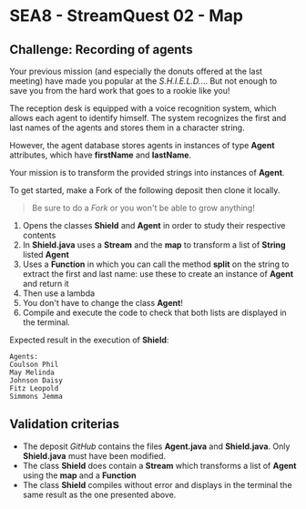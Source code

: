 # SEA8 - StreamQuest 02 - Map

## Challenge: Recording of agents

Your previous mission (and especially the donuts offered at the last meeting) have made you popular at the _S.H.I.E.L.D._... But not enough to save you from the hard work that goes to a rookie like you!

The reception desk is equipped with a voice recognition system, which allows each agent to identify himself. The system recognizes the first and last names of the agents and stores them in a character string.

However, the agent database stores agents in instances of type **Agent** attributes, which have **firstName** and **lastName**.

Your mission is to transform the provided strings into instances of **Agent**.

To get started, make a Fork of the following deposit then clone it locally.

> Be sure to do a _Fork_ or you won't be able to grow anything!

1. Opens the classes **Shield** and **Agent** in order to study their respective contents
2. In **Shield.java** uses a **Stream** and the **map** to transform a list of **String** listed **Agent**
3. Uses a **Function** in which you can call the method **split** on the string to extract the first and last name: use these to create an instance of **Agent** and return it
4. Then use a lambda
5. You don't have to change the class **Agent**!
6. Compile and execute the code to check that both lists are displayed in the terminal.

Expected result in the execution of **Shield**:
```
Agents:
Coulson Phil
May Melinda
Johnson Daisy
Fitz Leopold
Simmons Jemma
```

## Validation criterias

- The deposit _GitHub_ contains the files **Agent.java** and **Shield.java**. Only **Shield.java** must have been modified.
- The class **Shield** does contain a **Stream** which transforms a list of **Agent** using the **map** and a **Function**
- The class **Shield** compiles without error and displays in the terminal the same result as the one presented above.
